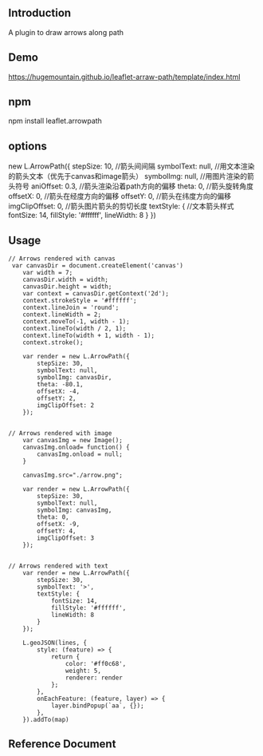 ## Introduction

A plugin to draw arrows along path

## Demo

https://hugemountain.github.io/leaflet-arraw-path/template/index.html

## npm

npm install leaflet.arrowpath


## options

new L.ArrowPath({
        stepSize: 10,              //箭头间间隔
        symbolText: null,          //用文本渲染的箭头文本（优先于canvas和image箭头）
        symbolImg: null,           //用图片渲染的箭头符号
        aniOffset: 0.3,            //箭头渲染沿着path方向的偏移
        theta: 0,                  //箭头旋转角度
        offsetX: 0,                //箭头在经度方向的偏移
        offsetY: 0,                //箭头在纬度方向的偏移
        imgClipOffset: 0,          //箭头图片箭头的剪切长度
        textStyle: {               //文本箭头样式
            fontSize: 14,
            fillStyle: '#ffffff',
            lineWidth: 8
        }
    })


## Usage

```
// Arrows rendered with canvas
 var canvasDir = document.createElement('canvas')
    var width = 7;
    canvasDir.width = width;
    canvasDir.height = width;
    var context = canvasDir.getContext('2d');
    context.strokeStyle = '#ffffff';
    context.lineJoin = 'round';
    context.lineWidth = 2;
    context.moveTo(-1, width - 1);
    context.lineTo(width / 2, 1);
    context.lineTo(width + 1, width - 1);
    context.stroke();

    var render = new L.ArrowPath({
        stepSize: 30,
        symbolText: null,
        symbolImg: canvasDir,
        theta: -80.1,
        offsetX: -4,
        offsetY: 2,
        imgClipOffset: 2
    });


// Arrows rendered with image
    var canvasImg = new Image();
    canvasImg.onload= function() {
        canvasImg.onload = null;
    }

    canvasImg.src="./arrow.png";

    var render = new L.ArrowPath({
        stepSize: 30,
        symbolText: null,
        symbolImg: canvasImg,
        theta: 0,
        offsetX: -9,
        offsetY: 4,
        imgClipOffset: 3
    });


// Arrows rendered with text
    var render = new L.ArrowPath({
        stepSize: 30,
        symbolText: '>',
        textStyle: {
            fontSize: 14,
            fillStyle: '#ffffff',
            lineWidth: 8
        }
    });

    L.geoJSON(lines, {
        style: (feature) => {
            return {
                color: '#ff0c68',
                weight: 5,
                renderer: render
            };
        },
        onEachFeature: (feature, layer) => {
            layer.bindPopup(`aa`, {});
        },
    }).addTo(map)

```

## Reference Document






